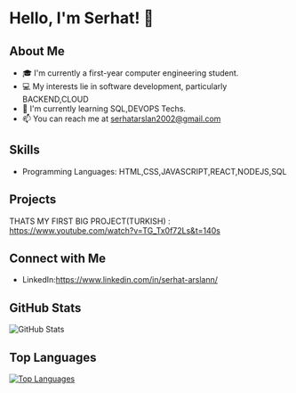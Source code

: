 # Hello, I'm Serhat! 👋

## About Me
- 🎓 I'm currently a first-year computer engineering student.
- 💻 My interests lie in software development, particularly BACKEND,CLOUD
- 🌱 I'm currently learning SQL,DEVOPS Techs.
- 📫 You can reach me at serhatarslan2002@gmail.com

## Skills
- Programming Languages: HTML,CSS,JAVASCRIPT,REACT,NODEJS,SQL

## Projects
THATS MY FIRST BIG PROJECT(TURKISH) : https://www.youtube.com/watch?v=TG_Tx0f72Ls&t=140s

## Connect with Me
- LinkedIn:https://www.linkedin.com/in/serhat-arslann/

## GitHub Stats
![GitHub Stats](https://github-readme-stats.vercel.app/api?username=serhatx1&show_icons=true&theme=radical)

## Top Languages
[![Top Languages](https://github-readme-stats.vercel.app/api/top-langs/?username=serhatx1&layout=compact&theme=radical)](https://github.com/anuraghazra/github-readme-stats)
